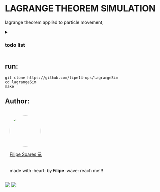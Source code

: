 # LAGRANGE THEOREM SIMULATION

lagrange theorem applied to particle movement,

<details>
<summary markdown="span"><h3>todo list</h3></summary>

- [x] particle simulation.
- [ ] lagrange theorem.
- [ ] simple UI.

</details>

## run:
```console
git clone https://github.com/lipe14-ops/lagrangeSim
cd lagrangeSim
make
```

## Author:
<img width='100' height='100' style="border-radius:50%; padding:15px" src="https://avatars.githubusercontent.com/u/78698099?v=4" /></br>
<a href="https://github.com/lipe14-ops" style='padding: 15px' title="Rocketseat">Filipe Soares :computer:</a>
<p style='padding: 15px'>made with :heart: by <strong>Filipe</strong> :wave: reach me!!!</p>


[![](https://img.shields.io/badge/Gmail-D14836?style=for-the-badge&logo=gmail&logoColor=white)](fn697169@gmail.com)
[![](https://img.shields.io/badge/Instagram-E4405F?style=for-the-badge&logo=instagram&logoColor=white)](https://www.instagram.com/me.filipe_/)
